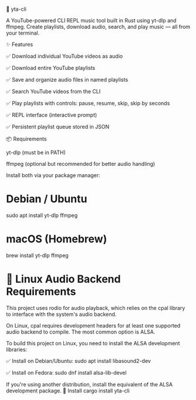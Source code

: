 🎵 yta-cli

A YouTube-powered CLI REPL music tool built in Rust using yt-dlp and ffmpeg. Create playlists, download audio, search, and play music — all from your terminal.

✨ Features

✅ Download individual YouTube videos as audio

✅ Download entire YouTube playlists

✅ Save and organize audio files in named playlists

✅ Search YouTube videos from the CLI

✅ Play playlists with controls: pause, resume, skip, skip by seconds

✅ REPL interface (interactive prompt)

✅ Persistent playlist queue stored in JSON

📦 Requirements

yt-dlp
 (must be in PATH)

ffmpeg
 (optional but recommended for better audio handling)

Install both via your package manager:

# Debian / Ubuntu
sudo apt install yt-dlp ffmpeg

# macOS (Homebrew)
brew install yt-dlp ffmpeg

# 🔧 Linux Audio Backend Requirements

This project uses rodio
 for audio playback, which relies on the cpal
 library to interface with the system's audio backend.

On Linux, cpal requires development headers for at least one supported audio backend to compile. The most common option is ALSA.

To build this project on Linux, you need to install the ALSA development libraries:

✅ Install on Debian/Ubuntu:
sudo apt install libasound2-dev

✅ Install on Fedora:
sudo dnf install alsa-lib-devel


If you're using another distribution, install the equivalent of the ALSA development package.
🚀 Install
cargo install yta-cli



